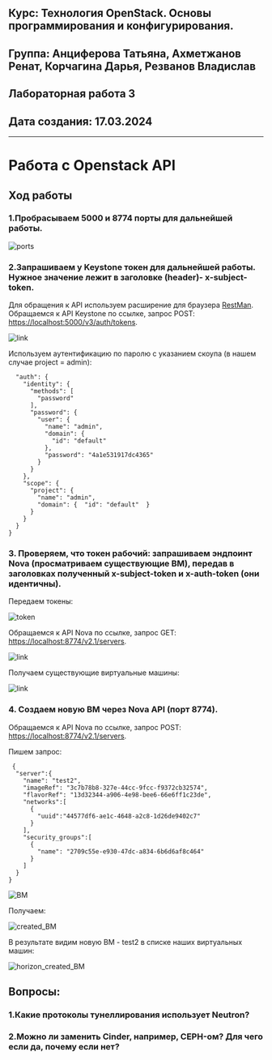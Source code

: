 ## Курс: Технология OpenStack. Основы программирования и конфигурирования.  
## Группа: Анциферова Татьяна, Ахметжанов Ренат, Корчагина Дарья, Резванов Владислав  
## Лабораторная работа 3  
## Дата создания: 17.03.2024  
---
# Работа с Openstack API
## Ход работы
### 1.Пробрасываем 5000 и 8774 порты для дальнейшей работы.
![ports](pictures/1-.jpg)


### 2.Запрашиваем у Keystone токен для дальнейшей работы. Нужное значение лежит в заголовке (header)- x-subject-token.
Для обращения к API используем расширение для браузера  [RestMan](https://chromewebstore.google.com/detail/restman/ihgpcfpkpmdcghlnaofdmjkoemnlijdi).   
Обращаемся к API Keystone по ссылке, запрос POST:  [https://localhost:5000/v3/auth/tokens](https://localhost:5000/v3/auth/tokens).  

![link](pictures/3.jpg)

Используем аутентификацию по паролю с указанием скоупа (в нашем случае project = admin):

```
  "auth": {
    "identity": {
      "methods": [
        "password"
      ],
      "password": {
        "user": {
          "name": "admin",
          "domain": {
            "id": "default"
          },
          "password": "4a1e531917dc4365"
        }
      }
    },
    "scope": {
      "project": {
        "name": "admin",
        "domain": {  "id": "default"  }
      }
    }
  }
}
```
### 3. Проверяем, что токен рабочий: запрашиваем эндпоинт Nova (просматриваем существующие ВМ), передав в заголовках полученный x-subject-token и x-auth-token (они идентичны).
Передаем токены:

![token](pictures/2.jpg)

Обращаемся к API Nova по ссылке, запрос GET:  [https://localhost:8774/v2.1/servers](https://localhost:8774/v2.1/servers).  

![link](pictures/3.jpg)

Получаем существующие виртуальные машины:

![link](pictures/5.jpg)

### 4. Создаем новую ВМ через Nova API (порт 8774).

Обращаемся к API Nova по ссылке, запрос POST:  [https://localhost:8774/v2.1/servers](https://localhost:8774/v2.1/servers).  

Пишем запрос:
```
 {
  "server":{
    "name": "test2",
    "imageRef": "3c7b78b8-327e-44cc-9fcc-f9372cb32574",
    "flavorRef": "13d32344-a906-4e98-bee6-66e6ff1c23de",
    "networks":[
      {
        "uuid":"44577df6-ae1c-4648-a2c8-1d26de9402c7"
      }
    ],
    "security_groups":[
      {
        "name": "2709c55e-e930-47dc-a834-6b6d6af8c464"
      }
    ]
  }
}
```

![ВМ](pictures/6.jpg)

Получаем:

![created_ВМ](pictures/7.jpg)

В результате видим новую ВМ - test2 в списке наших виртуальных машин:

![horizon_created_ВМ](pictures/8.jpg)

## Вопросы:
### 1.Какие протоколы тунеллирования использует Neutron?

### 2.Можно ли заменить Cinder, например, CEPH-ом? Для чего если да, почему если нет?




